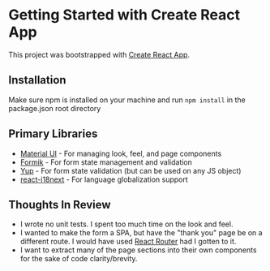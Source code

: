 # Getting Started with Create React App
This project was bootstrapped with [Create React App](https://github.com/facebook/create-react-app).

## Installation
Make sure npm is installed on your machine and run `npm install` in the package.json root directory

## Primary Libraries

* [Material UI](http://localhost:3000) - For managing look, feel, and page components
* [Formik](https://formik.org/) - For form state management and validation
* [Yup](https://www.npmjs.com/package/yup) - For form state validation (but can be used on any JS object)
* [react-i18next](https://react.i18next.com/) - For language globalization support

## Thoughts In Review

* I wrote no unit tests. I spent too much time on the look and feel.
* I wanted to make the form a SPA, but have the "thank you" page be on a different route. I would have used [React Router](https://reactrouter.com/) had I gotten to it.
* I want to extract many of the page sections into their own components for the sake of code clarity/brevity.